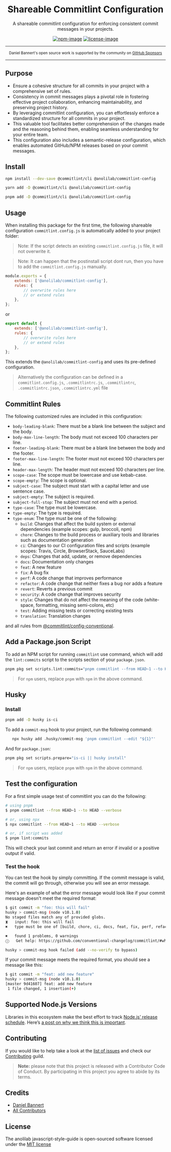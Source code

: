 <div align="center">
<h1>Shareable Commitlint Configuration</h1>

A shareable commitlint configuration for enforcing consistent commit messages in your projects.

[![npm-image]][npm-url] [![license-image]][license-url]

</div>

---

<div align="center">
    <p>
        <sup>
            Daniel Bannert's open source work is supported by the community on <a href="https://github.com/sponsors/prisis">GitHub Sponsors</a>
        </sup>
    </p>
</div>

---

## Purpose

- Ensure a cohesive structure for all commits in your project with a comprehensive set of rules.
- Consistency in commit messages plays a pivotal role in fostering effective project collaboration, enhancing maintainability, and preserving project history.
- By leveraging commitlint configuration, you can effortlessly enforce a standardized structure for all commits in your project.
- This valuable tool facilitates better comprehension of the changes made and the reasoning behind them, enabling seamless understanding for your entire team.
- This configuration also includes a semantic-release configuration, which enables automated GitHub/NPM releases based on your commit messages.

## Install

```bash
npm install --dev-save @commitlint/cli @anolilab/commitlint-config
```

```sh
yarn add -D @commitlint/cli @anolilab/commitlint-config
```

```sh
pnpm add -D @commitlint/cli @anolilab/commitlint-config
```

## Usage

When installing this package for the first time, the following shareable configuration `commitlint.config.js` is automatically added to your project folder:

> Note: If the script detects an existing `commitlint.config.js` file, it will not overwrite it.

> Note: It can happen that the postinstall script dont run, then you have to add the `commitlint.config.js` manually.

```js
module.exports = {
    extends: ['@anolilab/commitlint-config'],
    rules: {
        // overwrite rules here
        // or extend rules
    },
};
```
or

```js
export default {
    extends: ['@anolilab/commitlint-config'],
    rules: {
        // overwrite rules here
        // or extend rules
    },
};
```

This extends the `@anolilab/commitlint-config` and uses its pre-defined configuration.

> Alternatively the configuration can be defined in a `commitlint.config.js`, `.commitlintrc.js`, `.commitlintrc`, `.commitlintrc.json`, `.commitlintrc.yml` file

## Commitlint Rules

The following customized rules are included in this configuration:

- `body-leading-blank`: There must be a blank line between the subject and the body.
- `body-max-line-length`: The body must not exceed 100 characters per line.
- `footer-leading-blank`: There must be a blank line between the body and the footer.
- `footer-max-line-length`: The footer must not exceed 100 characters per line.
- `header-max-length`: The header must not exceed 100 characters per line.
- `scope-case`: The scope must be lowercase and use kebab-case.
- `scope-empty`: The scope is optional.
- `subject-case`: The subject must start with a capital letter and use sentence case.
- `subject-empty`: The subject is required.
- `subject-full-stop`: The subject must not end with a period.
- `type-case`: The type must be lowercase.
- `type-empty`: The type is required.
- `type-enum`: The type must be one of the following:
  - `build`: Changes that affect the build system or external dependencies (example scopes: gulp, broccoli, npm)
  - `chore`: Changes to the build process or auxiliary tools and libraries such as documentation generation
  - `ci`: Changes to our CI configuration files and scripts (example scopes: Travis, Circle, BrowserStack, SauceLabs)
  - `deps`: Changes that add, update, or remove dependencies
  - `docs`: Documentation only changes
  - `feat`: A new feature
  - `fix`: A bug fix
  - `perf`: A code change that improves performance
  - `refactor`: A code change that neither fixes a bug nor adds a feature
  - `revert`: Reverts a previous commit
  - `security`: A code change that improves security
  - `style`: Changes that do not affect the meaning of the code (white-space, formatting, missing semi-colons, etc)
  - `test`: Adding missing tests or correcting existing tests
  - `translation`: Translation changes

and all rules from [@commitlint/config-conventional](https://github.com/conventional-changelog/commitlint/tree/master/%40commitlint/config-conventional).

## Add a Package.json Script

To add an NPM script for running `commitlint` use command, which will add the `lint:commits` script to the scripts section of your `package.json`.

```bash
pnpm pkg set scripts.lint:commits="pnpm commitlint --from HEAD~1 --to HEAD --verbose"
```

> For `npm` users, replace `pnpm` with `npm` in the above command.

## Husky

### Install

```bash
pnpm add -D husky is-ci
```

To add a `commit-msg` hook to your project, run the following command:

```bash
   npx husky add .husky/commit-msg 'pnpm commitlint --edit "${1}"'
```

And for `package.json`:

```bash
pnpm pkg set scripts.prepare="is-ci || husky install"
```

> For `npm` users, replace `pnpm` with `npm` in the above command.

## Test the configuration

For a first simple usage test of commitlint you can do the following:

```bash
# using pnpm
$ pnpm commitlint --from HEAD~1 --to HEAD --verbose

# or, using npx
$ npx commitlint --from HEAD~1 --to HEAD --verbose

# or, if script was added
$ pnpm lint:commits
```

This will check your last commit and return an error if invalid or a positive output if valid.

### Test the hook

You can test the hook by simply committing. If the commit message is valid, the commit will go through, otherwise you will see an error message.

Here's an example of what the error message would look like if your commit message doesn't meet the required format:

```bash
$ git commit -m "foo: this will fail"
husky > commit-msg (node v10.1.0)
No staged files match any of provided globs.
⧗   input: foo: this will fail
✖   type must be one of [build, chore, ci, docs, feat, fix, perf, refactor, revert, style, test] [type-enum]

✖   found 1 problems, 0 warnings
ⓘ   Get help: https://github.com/conventional-changelog/commitlint/#what-is-commitlint

husky > commit-msg hook failed (add --no-verify to bypass)
```

If your commit message meets the required format, you should see a message like this:

```bash
$ git commit -m "feat: add new feature"
husky > commit-msg (node v10.1.0)
[master 9d41607] feat: add new feature
 1 file changed, 1 insertion(+)
```

## Supported Node.js Versions

Libraries in this ecosystem make the best effort to track
[Node.js’ release schedule](https://nodejs.org/en/about/releases/). Here’s [a
post on why we think this is important](https://medium.com/the-node-js-collection/maintainers-should-consider-following-node-js-release-schedule-ab08ed4de71a).

Contributing
------------

If you would like to help take a look at the [list of issues](https://github.com/anolilab/javascript-style-guide/issues) and check our [Contributing](.github/CONTRIBUTING.md) guild.

> **Note:** please note that this project is released with a Contributor Code of Conduct. By participating in this project you agree to abide by its terms.

Credits
-------------

- [Daniel Bannert](https://github.com/prisis)
- [All Contributors](https://github.com/anolilab/javascript-style-guide/graphs/contributors)

License
-------------

The anolilab javascript-style-guide is open-sourced software licensed under the [MIT license](https://opensource.org/licenses/MIT)

[1]: https://github.com/semantic-release/commit-analyzer
[2]: https://github.com/semantic-release/release-notes-generator
[3]: https://github.com/semantic-release/changelog
[4]: https://github.com/semantic-release/github
[5]: https://github.com/semantic-release/exec
[6]: https://github.com/semantic-release/git
[7]: https://github.com/semantic-release/npm

[license-image]: https://img.shields.io/npm/l/@anolilab/semantic-release-preset?color=blueviolet&style=for-the-badge
[license-url]: LICENSE.md "license"
[npm-image]: https://img.shields.io/npm/v/@anolilab/semantic-release-preset/latest.svg?style=for-the-badge&logo=npm
[npm-url]: https://www.npmjs.com/package/@anolilab/semantic-release-preset/v/latest "npm"
